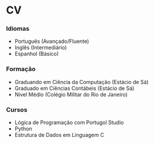 # CV

### Idiomas

- Português (Avançado/Fluente)
- Inglês (Intermediário)
- Espanhol (Básico)

### Formação

- Graduando em Ciência da Computação (Estácio de Sá)
- Graduado em Ciências Contábeis (Estácio de Sá)
- Nível Médio (Colégio Militar do Rio de Janeiro)

### Cursos

- Lógica de Programação com Portugol Studio
- Python
- Estrutura de Dados em Linguagem C
